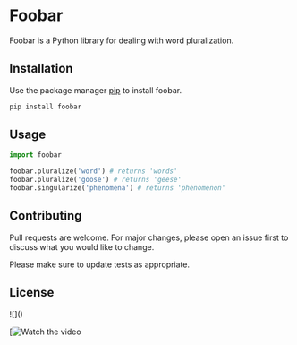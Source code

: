 # Foobar

Foobar is a Python library for dealing with word pluralization.

## Installation

Use the package manager [pip](https://pip.pypa.io/en/stable/) to install foobar.

```bash
pip install foobar
```

## Usage

```python
import foobar

foobar.pluralize('word') # returns 'words'
foobar.pluralize('goose') # returns 'geese'
foobar.singularize('phenomena') # returns 'phenomenon'
```

## Contributing
Pull requests are welcome. For major changes, please open an issue first to discuss what you would like to change.

Please make sure to update tests as appropriate.

## License
<!-- Tables -->
![](<script src="https://gist.github.com/jvalerof/a81ef45737b915d9e681d00bfdc22763.js"></script>)


<script src="https://gist.github.com/jvalerof/a81ef45737b915d9e681d00bfdc22763.js"></script>

[![Watch the video](https://www.youtube.com/watch?v=ID5rrL1U-xI)
